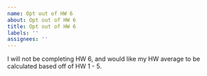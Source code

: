 ```yaml
---
name: Opt out of HW 6
about: Opt out of HW 6
title: Opt out of HW 6
labels: ''
assignees: ''
---
```


I will not be completing HW 6, and would like my HW average to be calculated based off of HW 1 - 5.